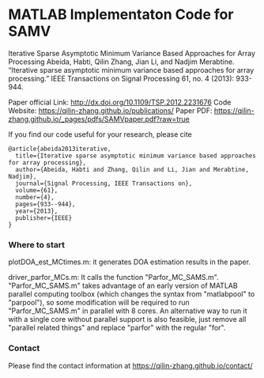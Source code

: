# MATLAB Implementaton Code for SAMV 
Iterative Sparse Asymptotic Minimum Variance Based Approaches for Array Processing
Abeida, Habti, Qilin Zhang, Jian Li, and Nadjim Merabtine. “Iterative sparse asymptotic minimum variance based approaches for array processing.” IEEE Transactions on Signal Processing 61, no. 4 (2013): 933-944.

Paper official Link: http://dx.doi.org/10.1109/TSP.2012.2231676
Code Website: https://qilin-zhang.github.io/publications/
Paper PDF: https://qilin-zhang.github.io/_pages/pdfs/SAMVpaper.pdf?raw=true


If you find our code useful for your research, please cite
```
@article{abeida2013iterative,
  title={Iterative sparse asymptotic minimum variance based approaches for array processing},
  author={Abeida, Habti and Zhang, Qilin and Li, Jian and Merabtine, Nadjim},
  journal={Signal Processing, IEEE Transactions on},
  volume={61},
  number={4},
  pages={933--944},
  year={2013},
  publisher={IEEE}
}
```


### Where to start
plotDOA_est_MCtimes.m: it generates DOA estimation results in the paper. 

driver_parfor_MCs.m: It calls the function "Parfor_MC_SAMS.m".  "Parfor_MC_SAMS.m" takes advantage of an early version of MATLAB parallel computing toolbox (which changes the syntax from "matlabpool" to "parpool"), so some modification will be required to run "Parfor_MC_SAMS.m" in parallel with 8 cores. An alternative way to run it with a single core without parallel support is also feasible, just remove all "parallel related things" and replace "parfor" with the regular "for". 

### Contact
Please find the contact information at https://qilin-zhang.github.io/contact/
